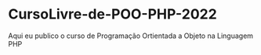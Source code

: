 # CursoLivre-de-POO-PHP-2022
Aqui eu publico o curso de Programação Ortientada a Objeto na Linguagem PHP
